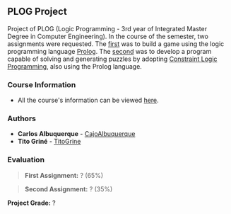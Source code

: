 ## PLOG Project

Project of PLOG (Logic Programming - 3rd year of Integrated Master Degree in Computer Engineering).
In the course of the semester, two assignments were requested. The [first](https://github.com/TitoGrine/PLOG_Project/tree/master/Project%201) was to build a game using the logic
programming language [Prolog](https://en.wikipedia.org/wiki/Prolog). The [second](https://github.com/TitoGrine/PLOG_Project/tree/master/Project%202) was to develop a program capable of solving and generating puzzles
by adopting [Constraint Logic Programming](https://en.wikipedia.org/wiki/Constraint_logic_programming), also using
the Prolog language.

### Course Information

* All the course's information can be viewed [here](https://sigarra.up.pt/feup/en/ucurr_geral.ficha_uc_view?pv_ocorrencia_id=436444).

### Authors

* **Carlos Albuquerque** - [CajoAlbuquerque](https://github.com/CajoAlbuquerque)
* **Tito Griné** - [TitoGrine](https://github.com/TitoGrine)

### Evaluation

>**First Assignment:** ? (65%)

>**Second Assignment:** ? (35%)

**Project Grade:** ?
